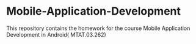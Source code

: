 # Mobile-Application-Development
This repository contains the homework for the course Mobile Application Development in Android( MTAT.03.262)

